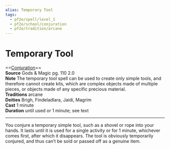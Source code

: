 ```yaml
---
alias: Temporary Tool 
tags:
  - pf2e/spell/level_1
  - pf2e/school/conjuration
  - pf2e/tradition/arcane
---
```


# Temporary Tool

==[Conjuration](Conjuration.md)==  
__Source__ Gods & Magic pg. 110 2.0  
**Note** The temporary tool spell can be used to create only simple tools, and therefore cannot create kits, which are complex objects made of multiple pieces, or objects made of any specific precious material.  
**Traditions** arcane  
**Deities** Brigh, Findeladlara, Jaidi, Magrim  
**Cast** 1 minute  
**Duration** until used or 1 minute; see text

---

You conjure a temporary simple tool, such as a shovel or rope into your hands. It lasts until it is used for a single activity or for 1 minute, whichever comes first, after which it disappears. The tool is obviously temporarily conjured, and thus can’t be sold or passed off as a genuine item.
